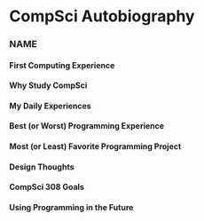 # CompSci Autobiography
### NAME


#### First Computing Experience


#### Why Study CompSci


#### My Daily Experiences


#### Best (or Worst) Programming Experience


#### Most (or Least) Favorite Programming Project


#### Design Thoughts


#### CompSci 308 Goals


#### Using Programming in the Future
